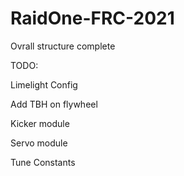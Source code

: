 # RaidOne-FRC-2021
Ovrall structure complete

TODO:

Limelight Config

Add TBH on flywheel

Kicker module

Servo module

Tune Constants
